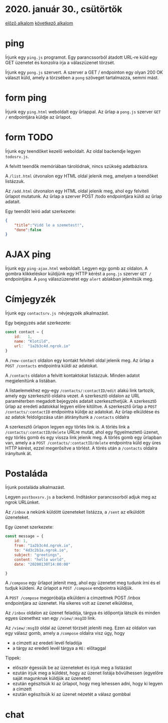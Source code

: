 # 2020. január 30., csütörtök


[előző alkalom](../20200128) [következő alkalom](../2020206)



# ping

Írjunk egy `ping.js` programot. Egy parancssorból átadott URL-re küld egy GET
üzenetet és konzolra írja a válaszüzenet törzsét.

Írjunk egy `pong.js` szervert. A szerver a GET / endpointon egy olyan 200 OK
választ küld, amely a törzsében a `pong` szöveget tartalmazza, semmi mást.

# form ping

Írjunk egy `ping.html` weboldalt egy űrlappal. Az űrlap a `pong.js` szerver
`GET /` endpointjára küldje az űrlapot.

# form TODO

Írjunk egy teendőket kezelő weboldalt. Az oldal backendje legyen `todosrv.js`.

A felvitt teendők memóriában tárolódnak, nincs szükség adatbázisra.

A `/list.html` útvonalon egy HTML oldal jelenik meg, amelyen a teendőket
listázzuk.

Az `/add.html` útvonalon egy HTML oldal jelenik meg, ahol egy felviteli űrlapot
mutatunk. Az űrlap a szerver POST /todo endpointjára küldi az űrlap adatait.

Egy teendőt leíró adat szerkezete:

```json
{
    "title":"Vidd le a szemetest!",
    "done":false
}
```


# AJAX ping

Írjunk egy `ping-ajax.html` weboldalt. Legyen egy gomb az oldalon. A gombra
klikkeléskor küldjünk egy HTTP kérést a `pong.js` szerver `GET /` endpointjára.
A `pong` válaszüzenetet egy `alert` ablakban jelenítsük meg.

# Címjegyzék

Írjunk egy `contactsrv.js `névjegyzék alkalmazást.

Egy bejegyzés adat szerkezete:

```js
const contact = {
    id:   1,
    name: "Klotild",
    url:  "1a2b3c4d.ngrok.io"
}
```

A `/new-contact` oldalon egy kontakt felviteli oldal jelenik meg. Az űrlap a
`POST /contacts` endpointra küldi az adatokat.

A `/contacts` oldalon a felvitt kontaktokat listázzuk. Minden adatot megjelenítünk
a listában.

A listaelemekhez egy-egy `/contacts/:contactID/edit` alakú link tartozik, amely
egy szerkesztő oldalra vezet. A szerkesztő oldalon az URL paraméterben megadott
bejegyzés adatait szerkeszthetjük. A szerkesztő űrlap az eredeti adatokkal legyen
előre kitöltve. A szerkesztő űrlap a `POST /contacts/:contactID` endpointra
küldje az adatokat. Az űrlap elküldése és az adatok feldolgozása után átirányítunk
a `/contacts` oldalra

A szerkesztő űrlapon legyen egy törlés link is. A törlés link a `/contacts/:contactID/delete`
URLre mutat, ahol egy figyelmeztető üzenet, egy törlés gomb és egy vissza link jelenik
meg. A törlés gomb egy űrlapban van, amely a a `POST /contacts/:contactID/delete`
endpointra küld egy üres HTTP kérést, ezzel megerősítve a törlést. A törés után
a `/contacts` oldalra irányítunk át.


# Postaláda

Írjunk postaláda alkalmazást.

Legyen `postboxsrv.js` a backend. Indításkor parancssorból adjuk meg
az ngrok URLünket.

Az `/inbox` a nekünk küldött üzeneteket listázza, a `/sent` az elküldött
üzeneteket.

Egy üzenet szerkezete:

```js
const message = {
    id: 1,
    from: "1a2b3c4d.ngrok.io",
    to: "4d3c2b1a.ngrok.io",
    subject: "greetings",
    content: "hello world",
    date: "20200130T14:00:00"

}
```

A `/compose` egy űrlapot jelenít meg, ahol egy üzenetet meg tudunk írni és
el tudjuk küldeni. Az űrlapot a `POST /compose` endpointra küldjük.

A `POST /compose` megpróbálja elküldeni a címzettnek POST /inbox endpointjára
az üzenetet. Ha sikeres volt az üzenet elküldése, 

Az `/inbox` oldalon az üzenet feladója, tárgya és időpontja látszik és minden
egyes üzenethez van egy `/view/:msgID` link.

Az `/view/:msgID` oldal az üzenet törzsét jeleníti meg. Ezen az oldalon
van egy válasz gomb, amely a `/compose` oldalra visz úgy, hogy
- a címzett az eredeti levél feladója
- a tárgy az eredeti levél tárgya a `RE:` előtaggal



Tippek:
- először égessük be az üzeneteket és írjuk meg a listázást
- ezután írjuk meg a küldést, hogy az üzenet listája bővülhessen (egyelőre saját magunknak küldjük az üzenetet)
- ezután egészítsük ki az űrlapot, hogy meg lehessen adni, hogy ki legyen a címzett
- ezután egészítsük ki az üzenet nézetét a válasz gombbal

# chat


